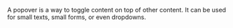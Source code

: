 A popover is a way to toggle content on top of other content. It can be used for small texts, small forms, or even dropdowns.